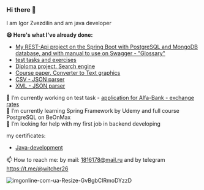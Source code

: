 ### Hi there 👋
I am Igor Zvezdilin and am java developer


**😄 Here's what I've already done:**
- [My REST-Api project on the Spring Boot with PostgreSQL and MongoDB database, and with manual to use on Swagger - "Glossary"](https://github.com/Witcher26/Glossary)
- [test tasks and exercises](https://github.com/Witcher26/TaskOfInterview)
- [Diploma project. Search engine](https://github.com/Witcher26/pcs-jd-diplom_Search_System)
- [Course paper. Converter to Text graphics](https://github.com/Witcher26/Kursovoy_converter_text_graphics)
- [CSV - JSON parser](https://github.com/Witcher26/JavaCore_Task_5_1_CSV_to_JSON_parser)
- [XML - JSON parser](https://github.com/Witcher26/JavaCore_Task_5_2_XML_to_JSON_parser)

🔭 I’m currently working on test task - [application for Alfa-Bank - exchange rates](https://github.com/Witcher26/exchange_rates)  
🌱 I’m currently learning Spring Framework by Udemy and full course PostgreSQL on BeOnMax  
🤔 I’m looking for help with my first job in backend developing  

my certificates:
+ [Java-development](https://user-images.githubusercontent.com/66370784/179455703-e8190e68-f700-43a7-8b97-578f4ca06523.jpg)


📫 How to reach me: by mail: 1816178@mail.ru and by telegram https://t.me/@witcher26  

![imgonline-com-ua-Resize-GvBgbCIRmoDYzzD](https://user-images.githubusercontent.com/66370784/179456866-9d5405df-cc3d-4847-808c-a06a0f6c868c.jpg)
